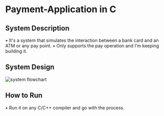 # Payment-Application in C


## System Description 

• It's a system that simulates the interaction between a bank card and an ATM or any pay point.
• Only supports the pay operation and I'm keeping building it.

## System Design 

![system flowchart](videos-and-screenshots/Screenshots/Flowchart/payment-flowchart.jpeg)

## How to Run

• Run it on any C/C++ compiler and go with the process.
